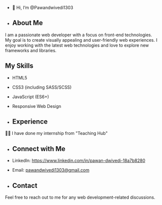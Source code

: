 - 👋 Hi, I’m @Pawandwivedi1303

- ## About Me
I am a passionate web developer with a focus on front-end technologies. My goal is to create visually appealing and user-friendly web experiences. I enjoy working with the latest web technologies and love to explore new frameworks and libraries.

## My Skills

- HTML5
- CSS3 (including SASS/SCSS)
- JavaScript (ES6+)
- Responsive Web Design

- ## Experience
 👨‍💻 I have done my internship from "Teaching Hub"

- ## Connect with Me

- LinkedIn: https://www.linkedin.com/in/pawan-dwivedi-18a7b8280
- Email: pawandwivedi1303@gmail.com

- ## Contact

Feel free to reach out to me for any web development-related discussions.

